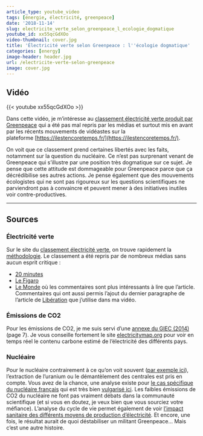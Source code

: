```yaml
---
article_type: youtube_video
tags: [énergie, électricité, greenpeace]
date: '2018-11-14'
slug: electricite_verte_selon_greenpeace_l_ecologie_dogmatique
youtube_id: xx55qcGdXOo
video-thumbnail: cover.jpg
title: 'Électricité verte selon Greenpeace : l''écologie dogmatique'
categories: [energy]
image-header: header.jpg
url: /electricite-verte-selon-greenpeace
image: cover.jpg
---
```


## Vidéo

{{< youtube xx55qcGdXOo >}}

Dans cette vidéo, je m’intéresse au [classement électricité verte produit
par Greenpeace](https://www.guide-electricite-verte.fr/) qui a été pas
mal repris par les médias et surtout mis en avant par les récents
mouvements de vidéastes sur la
plateforme [https://ilestencoretemps.fr/](https://ilestencoretemps.fr/).

On voit que ce classement prend certaines libertés avec les faits,
notamment sur la question du nucléaire. Ce n’est pas surprenant venant de
Greenpeace qui s’illustre par une position très dogmatique sur ce sujet.
Je pense que cette attitude est dommageable pour Greenpeace parce que ça
décrédibilise ses autres actions. Je pense également que des mouvements
écologistes qui ne sont pas rigoureux sur les questions scientifiques ne
parviendront pas à convaincre et peuvent mener à des initiatives inutiles
voir contre-productives.


<hr>

## Sources

### Électricité verte

Sur le site du [classement électricité verte](https://www.guide-electricite-verte.fr/), on trouve rapidement la [méthodologie](https://www.guide-electricite-verte.fr/wp-content/uploads/sites/9/2018/10/Guide-electricite-verte-2018-Methodologie-Greenpeace-France.pdf). 
Le classement a été repris par de nombreux médias sans aucun esprit critique :

- [20 minutes](https://www.20minutes.fr/planete/2344699-20180928-electricite-greenpeace-dresse-classement-meilleurs-fournisseurs-energie-verte)
- [Le Figaro](http://www.lefigaro.fr/conjoncture/2018/09/28/20002-20180928ARTFIG00061-electricite-verte-greenpeace-epingle-les-geants-de-l-energie.php)
- [Le Monde](https://www.lemonde.fr/energies/article/2018/09/28/greenpeace-devoile-son-classement-des-fournisseurs-d-electricite-verte_5361424_1653054.html) où les commentaires sont plus intéressants à lire que l’article. Commentaires qui ont aussi permis l’ajout du dernier paragraphe de l’article de [Libération](https://www.liberation.fr/checknews/2018/10/05/selon-greenpeace-le-nucleaire-emet-plus-de-co2-que-le-photovoltaique-est-ce-vrai_1682628?xtor=rss-450) que j’utilise dans ma vidéo. 

### Émissions de CO2

Pour les émissions de CO2, je me suis servi d’une [annexe du GIEC (2014)](https://www.ipcc.ch/site/assets/uploads/2018/02/ipcc_wg3_ar5_annex-iii.pdf) (page 7). Je vous conseille fortement le site [electricitymap.org](https://www.electricitymap.org/) pour voir en temps réel le contenu carbone estimé de l’électricité des différents pays.

### Nucléaire

Pour le nucléaire contrairement à ce qu’on voit souvent ([par exemple ici](https://www.bastamag.net/Les-nucleaire-une-energie-sans-CO2-les-intox-d-EDF)), l’extraction de l’uranium ou le démantèlement des centrales est pris en compte. Vous avez de la chance, une analyse existe pour [le cas spécifique du nucléaire français](https://www.sciencedirect.com/science/article/pii/S0360544214002035) qui est très bien [vulgarisé ici](https://ppe.debatpublic.fr/electricite-nucleaire-12-ou-66-gc02kwh).
Les faibles émissions de CO2 du nucléaire ne font pas vraiment débats dans la communauté scientifique (et si vous en doutez, je veux bien que vous sourciez votre méfiance). L’analyse du cycle de vie permet également de voir [l’impact sanitaire des différents moyens de production d’électricité](https://www.sciencedirect.com/science/article/pii/S095183201500277X?fbclid=IwAR01UzHoxT6y7K315z6pj2OZBHtCqpbvD5AVXvSeeLMksvdkdTe_rAiP8Jg). Et encore, une fois, le résultat aurait de quoi déstabiliser un militant Greenpeace… Mais c’est une autre histoire.
